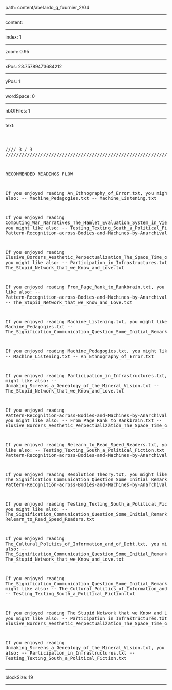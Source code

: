 path: content/abelardo_g_fournier_2/04

----

content: 

----

index: 1

----

zoom: 0.95

----

xPos: 23.75789473684212

----

yPos: 1

----

wordSpace: 0

----

nbOfFiles: 1

----

text: <pre>

//// 3 / 3 ////////////////////////////////////////////////////////////////////

RECOMMENDED READINGS FLOW

If you enjoyed reading An_Ethnography_of_Error.txt, you might like also:
-- Machine_Pedagogies.txt
-- Machine_Listening.txt

If you enjoyed reading Computing_War_Narratives_The_Hamlet_Evaluation_System_in_Vietman.txt, you might like also:
-- Testing_Texting_South_a_Political_Fiction.txt
-- Pattern-Recognition-across-Bodies-and-Machines-by-Anarchival-Means.txt

If you enjoyed reading Elusive_Borders_Aesthetic_Perpectualization_The_Space_Time_of_Metadata.txt, you might like also:
-- Participation_in_Infrastructures.txt
-- The_Stupid_Network_that_we_Know_and_Love.txt

If you enjoyed reading From_Page_Rank_to_Rankbrain.txt, you might like also:
-- Pattern-Recognition-across-Bodies-and-Machines-by-Anarchival-Means.txt
-- The_Stupid_Network_that_we_Know_and_Love.txt

If you enjoyed reading Machine_Listening.txt, you might like also:
-- Machine_Pedagogies.txt
-- The_Signification_Communication_Question_Some_Initial_Remarks.txt

If you enjoyed reading Machine_Pedagogies.txt, you might like also:
-- Machine_Listening.txt
-- An_Ethnography_of_Error.txt

If you enjoyed reading Participation_in_Infrastructures.txt, you might like also:
-- Unmaking_Screens_a_Genealogy_of_the_Mineral_Vision.txt
-- The_Stupid_Network_that_we_Know_and_Love.txt

If you enjoyed reading Pattern-Recognition-across-Bodies-and-Machines-by-Anarchival-Means.txt, you might like also:
-- From_Page_Rank_to_Rankbrain.txt
-- Elusive_Borders_Aesthetic_Perpectualization_The_Space_Time_of_Metadata.txt

If you enjoyed reading Relearn_to_Read_Speed_Readers.txt, you might like also:
-- Testing_Texting_South_a_Political_Fiction.txt
-- Pattern-Recognition-across-Bodies-and-Machines-by-Anarchival-Means.txt

If you enjoyed reading Resolution_Theory.txt, you might like also:
-- The_Signification_Communication_Question_Some_Initial_Remarks.txt
-- Pattern-Recognition-across-Bodies-and-Machines-by-Anarchival-Means.txt

If you enjoyed reading Testing_Texting_South_a_Political_Fiction.txt, you might like also:
-- The_Signification_Communication_Question_Some_Initial_Remarks.txt
-- Relearn_to_Read_Speed_Readers.txt

If you enjoyed reading The_Cultural_Politics_of_Information_and_of_Debt.txt, you might like also:
-- The_Signification_Communication_Question_Some_Initial_Remarks.txt
-- The_Stupid_Network_that_we_Know_and_Love.txt

If you enjoyed reading The_Signification_Communication_Question_Some_Initial_Remarks.txt, you might like also:
-- The_Cultural_Politics_of_Information_and_of_Debt.txt
-- Testing_Texting_South_a_Political_Fiction.txt

If you enjoyed reading The_Stupid_Network_that_we_Know_and_Love.txt, you might like also:
-- Participation_in_Infrastructures.txt
-- Elusive_Borders_Aesthetic_Perpectualization_The_Space_Time_of_Metadata.txt

If you enjoyed reading Unmaking_Screens_a_Genealogy_of_the_Mineral_Vision.txt, you might like also:
-- Participation_in_Infrastructures.txt
-- Testing_Texting_South_a_Political_Fiction.txt
</pre>


----

blockSize: 19

----

